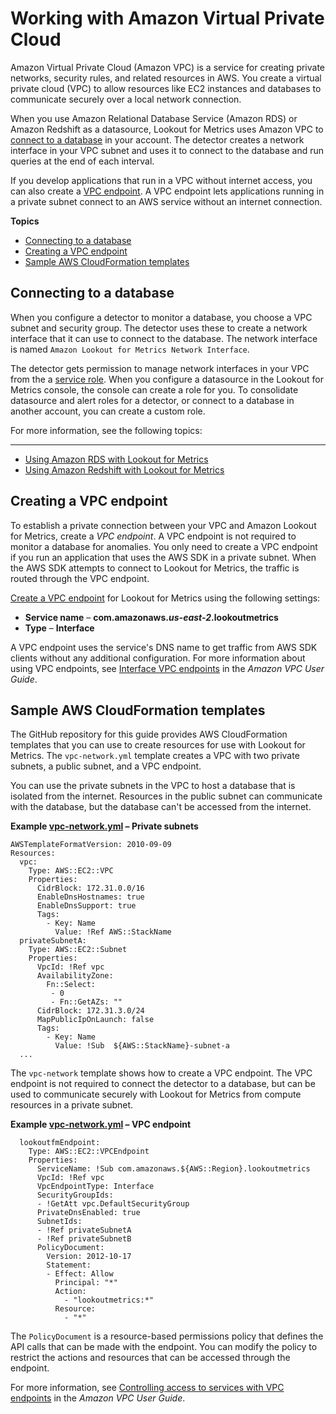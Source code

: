 # Working with Amazon Virtual Private Cloud<a name="services-vpc"></a>

Amazon Virtual Private Cloud \(Amazon VPC\) is a service for creating private networks, security rules, and related resources in AWS\. You create a virtual private cloud \(VPC\) to allow resources like EC2 instances and databases to communicate securely over a local network connection\.

When you use Amazon Relational Database Service \(Amazon RDS\) or Amazon Redshift as a datasource, Lookout for Metrics uses Amazon VPC to [connect to a database](#services-vpc-database) in your account\. The detector creates a network interface in your VPC subnet and uses it to connect to the database and run queries at the end of each interval\.

If you develop applications that run in a VPC without internet access, you can also create a [VPC endpoint](#services-vpc-interface)\. A VPC endpoint lets applications running in a private subnet connect to an AWS service without an internet connection\.

**Topics**
+ [Connecting to a database](#services-vpc-database)
+ [Creating a VPC endpoint](#services-vpc-interface)
+ [Sample AWS CloudFormation templates](#services-vpc-templates)

## Connecting to a database<a name="services-vpc-database"></a>

When you configure a detector to monitor a database, you choose a VPC subnet and security group\. The detector uses these to create a network interface that it can use to connect to the database\. The network interface is named `Amazon Lookout for Metrics Network Interface`\.

The detector gets permission to manage network interfaces in your VPC from the a [service role](permissions-service.md)\. When you configure a datasource in the Lookout for Metrics console, the console can create a role for you\. To consolidate datasource and alert roles for a detector, or connect to a database in another account, you can create a custom role\.

For more information, see the following topics:

****
+ [Using Amazon RDS with Lookout for Metrics](services-rds.md)
+ [Using Amazon Redshift with Lookout for Metrics](services-redshift.md)

## Creating a VPC endpoint<a name="services-vpc-interface"></a>

To establish a private connection between your VPC and Amazon Lookout for Metrics, create a *VPC endpoint*\. A VPC endpoint is not required to monitor a database for anomalies\. You only need to create a VPC endpoint if you run an application that uses the AWS SDK in a private subnet\. When the AWS SDK attempts to connect to Lookout for Metrics, the traffic is routed through the VPC endpoint\.

[Create a VPC endpoint](https://console.aws.amazon.com//vpc/home#CreateVpcEndpoint:) for Lookout for Metrics using the following settings:
+ **Service name** – **com\.amazonaws\.*us\-east\-2*\.lookoutmetrics**
+ **Type** – **Interface**

A VPC endpoint uses the service's DNS name to get traffic from AWS SDK clients without any additional configuration\. For more information about using VPC endpoints, see [Interface VPC endpoints](https://docs.aws.amazon.com/vpc/latest/userguide/vpce-interface.html) in the *Amazon VPC User Guide*\.

## Sample AWS CloudFormation templates<a name="services-vpc-templates"></a>

The GitHub repository for this guide provides AWS CloudFormation templates that you can use to create resources for use with Lookout for Metrics\. The `vpc-network.yml` template creates a VPC with two private subnets, a public subnet, and a VPC endpoint\.

You can use the private subnets in the VPC to host a database that is isolated from the internet\. Resources in the public subnet can communicate with the database, but the database can't be accessed from the internet\.

**Example [vpc\-network\.yml](https://github.com/awsdocs/amazon-lookoutmetrics-developer-guide/blob/main/sample-templates/vpc-network.yml) – Private subnets**  

```
AWSTemplateFormatVersion: 2010-09-09
Resources:
  vpc:
    Type: AWS::EC2::VPC
    Properties:
      CidrBlock: 172.31.0.0/16
      EnableDnsHostnames: true
      EnableDnsSupport: true
      Tags:
        - Key: Name
          Value: !Ref AWS::StackName
  privateSubnetA:
    Type: AWS::EC2::Subnet
    Properties:
      VpcId: !Ref vpc
      AvailabilityZone:
        Fn::Select:
         - 0
         - Fn::GetAZs: ""
      CidrBlock: 172.31.3.0/24
      MapPublicIpOnLaunch: false
      Tags:
        - Key: Name
          Value: !Sub  ${AWS::StackName}-subnet-a
  ...
```

The `vpc-network` template shows how to create a VPC endpoint\. The VPC endpoint is not required to connect the detector to a database, but can be used to communicate securely with Lookout for Metrics from compute resources in a private subnet\.

**Example [vpc\-network\.yml](https://github.com/awsdocs/amazon-lookoutmetrics-developer-guide/blob/main/sample-templates/vpc-network.yml) – VPC endpoint**  

```
  lookoutfmEndpoint:
    Type: AWS::EC2::VPCEndpoint
    Properties:
      ServiceName: !Sub com.amazonaws.${AWS::Region}.lookoutmetrics
      VpcId: !Ref vpc
      VpcEndpointType: Interface
      SecurityGroupIds:
      - !GetAtt vpc.DefaultSecurityGroup
      PrivateDnsEnabled: true
      SubnetIds:
      - !Ref privateSubnetA
      - !Ref privateSubnetB
      PolicyDocument:
        Version: 2012-10-17
        Statement:
        - Effect: Allow
          Principal: "*"
          Action:
            - "lookoutmetrics:*"
          Resource:
            - "*"
```

The `PolicyDocument` is a resource\-based permissions policy that defines the API calls that can be made with the endpoint\. You can modify the policy to restrict the actions and resources that can be accessed through the endpoint\.

For more information, see [Controlling access to services with VPC endpoints](https://docs.aws.amazon.com/vpc/latest/userguide/vpc-endpoints-access.html) in the *Amazon VPC User Guide*\. 